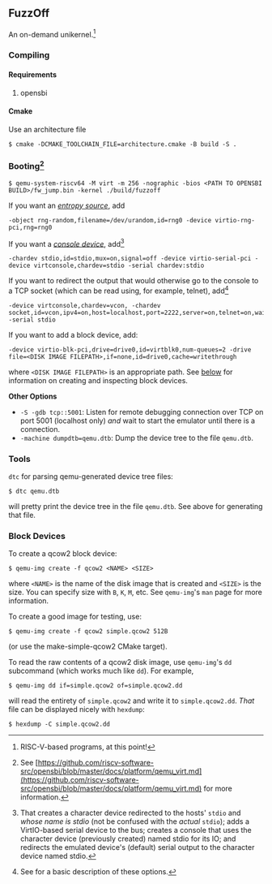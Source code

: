 ## FuzzOff

An on-demand unikernel.[^riscv]

[^riscv]: RISC-V-based programs, at this point!

### Compiling

#### Requirements

1. opensbi

#### Cmake

Use an architecture file

```console
$ cmake -DCMAKE_TOOLCHAIN_FILE=architecture.cmake -B build -S .
```

### Booting[^boot]

```console
$ qemu-system-riscv64 -M virt -m 256 -nographic -bios <PATH TO OPENSBI BUILD>/fw_jump.bin -kernel ./build/fuzzoff
```

If you want an [_entropy source_](), add 

```console
-object rng-random,filename=/dev/urandom,id=rng0 -device virtio-rng-pci,rng=rng0
```

If you want a [_console device_](), add[^1]

```console
-chardev stdio,id=stdio,mux=on,signal=off -device virtio-serial-pci -device virtconsole,chardev=stdio -serial chardev:stdio
```

[^1]: That creates a character device redirected to the hosts' `stdio` and _whose name is stdio_ (not be confused with the _actual_ `stdio`); adds a VirtIO-based serial device to the bus; creates a console that uses the character device (previously created) named stdio for its IO; and redirects the emulated device's (default) serial output to the character device named stdio. 

If you want to redirect the output that would otherwise go to the console to a TCP socket (which can be read using, for example, telnet), add[^2]

```console
-device virtconsole,chardev=vcon, -chardev socket,id=vcon,ipv4=on,host=localhost,port=2222,server=on,telnet=on,wait=on -serial stdio
```

If you want to add a block device, add:

```console
-device virtio-blk-pci,drive=drive0,id=virtblk0,num-queues=2 -drive file=<DISK IMAGE FILEPATH>,if=none,id=drive0,cache=writethrough
```

where `<DISK IMAGE FILEPATH>` is an appropriate path. See [below](#block-devices) for information on creating and inspecting block devices.

[^2]: See [^1] for a basic description of these options.

**Other Options**
- `-S -gdb tcp::5001`: Listen for remote debugging connection over TCP on port 5001 (localhost only) _and_ wait to start the emulator until there is a connection.
- `-machine dumpdtb=qemu.dtb`: Dump the device tree to the file `qemu.dtb`.

[^boot]: See [https://github.com/riscv-software-src/opensbi/blob/master/docs/platform/qemu_virt.md](https://github.com/riscv-software-src/opensbi/blob/master/docs/platform/qemu_virt.md) for more information.

### Tools

`dtc` for parsing qemu-generated device tree files:

```console
$ dtc qemu.dtb
```

will pretty print the device tree in the file `qemu.dtb`. See above for generating that file.

### Block Devices

To create a qcow2 block device:

```console
$ qemu-img create -f qcow2 <NAME> <SIZE>
```
where `<NAME>` is the name of the disk image that is created and `<SIZE>` is the size. You can specify size with `B`, `K`, `M`, etc. See `qemu-img`'s `man` page for more information.

To create a good image for testing, use:
```console
$ qemu-img create -f qcow2 simple.qcow2 512B
```

(or use the make-simple-qcow2 CMake target).

To read the raw contents of a qcow2 disk image, use `qemu-img`'s `dd` subcommand (which works much like `dd`). For example,

```console
$ qemu-img dd if=simple.qcow2 of=simple.qcow2.dd
```

will read the entirety of `simple.qcow2` and write it to `simple.qcow2.dd`. _That_ file can be displayed nicely with `hexdump`:

```console
$ hexdump -C simple.qcow2.dd
```